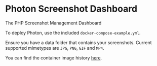 # Photon Screenshot Dashboard

The PHP Screenshot Management Dashboard

To deploy Photon, use the included `docker-compose-example.yml`.

Ensure you have a data folder that contains your screenshots. Current supported mimetypes are `JPG`, `PNG`, `GIF` and `MP4`.

You can find the container image history [here](https://git.jrdn.dev/jordanwalster/-/packages/container/photon-dashboard/versions).
